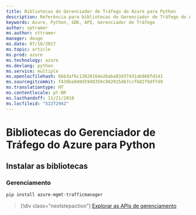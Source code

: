 ```yaml
---
title: Bibliotecas do Gerenciador de Tráfego do Azure para Python
description: Referência para bibliotecas do Gerenciador de Tráfego do Azure para Python
keywords: Azure, Python, SDK, API, Gerenciador de Tráfego
author: sptramer
ms.author: sttramer
manager: douge
ms.date: 07/10/2017
ms.topic: article
ms.prod: azure
ms.technology: azure
ms.devlang: python
ms.service: multiple
ms.openlocfilehash: bbb3af6c13828164e26aba83d37431ab968fd141
ms.sourcegitcommit: f439ba940d5940359c982015db7ccfb82f9dffd9
ms.translationtype: HT
ms.contentlocale: pt-BR
ms.lasthandoff: 11/21/2018
ms.locfileid: "52272942"
---
```

# <a name="azure-traffic-manager-libraries-for-python"></a>Bibliotecas do Gerenciador de Tráfego do Azure para Python

## <a name="install-the-libraries"></a>Instalar as bibliotecas


### <a name="management"></a>Gerenciamento

```bash
pip install azure-mgmt-trafficmanager
```
> [!div class="nextstepaction"]
> [Explorar as APIs de gerenciamento](/python/api/overview/azure/trafficmanager/management)